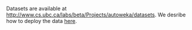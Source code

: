 Datasets are available at http://www.cs.ubc.ca/labs/beta/Projects/autoweka/datasets. We desribe how to deploy the data [here](https://github.com/yuyuz/FLASH/blob/master/README.md).
 
